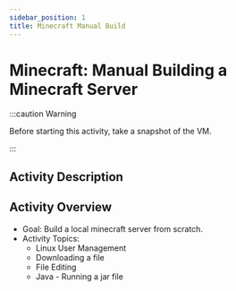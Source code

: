 ```yaml
---
sidebar_position: 1
title: Minecraft Manual Build
---
```

# Minecraft: Manual Building a Minecraft Server 

:::caution Warning

Before starting this activity, take a snapshot of the VM.

:::

## Activity Description

## Activity Overview

- Goal: Build a local minecraft server from scratch. 
- Activity Topics: 
    - Linux User Management
    - Downloading a file
    - File Editing
    - Java - Running a jar file  